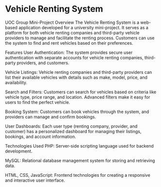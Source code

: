 # Vehicle Renting System
UOC Group Mini-Project
Overview
The Vehicle Renting System is a web-based application developed for a university mini-project. It serves as a platform for both vehicle renting companies and third-party vehicle providers to manage and facilitate the renting process. Customers can use the system to find and rent vehicles based on their preferences.

Features
User Authentication: The system provides secure user authentication with separate accounts for vehicle renting companies, third-party providers, and customers.

Vehicle Listings: Vehicle renting companies and third-party providers can list their available vehicles with details such as make, model, price, and availability.

Search and Filters: Customers can search for vehicles based on criteria like vehicle type, price range, and location. Advanced filters make it easy for users to find the perfect vehicle.

Booking System: Customers can book vehicles through the system, and providers can manage and confirm bookings.

User Dashboards: Each user type (renting company, provider, and customer) has a personalized dashboard for managing their listings, bookings, and account information.

Technologies Used
PHP: Server-side scripting language used for backend development.

MySQL: Relational database management system for storing and retrieving data.

HTML, CSS, JavaScript: Frontend technologies for creating a responsive and interactive user interface.
